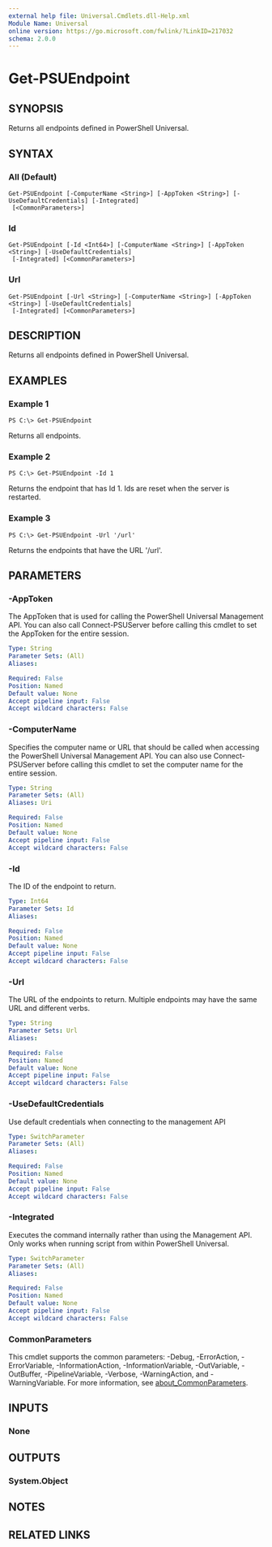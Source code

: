 ```yaml
---
external help file: Universal.Cmdlets.dll-Help.xml
Module Name: Universal
online version: https://go.microsoft.com/fwlink/?LinkID=217032
schema: 2.0.0
---
```


# Get-PSUEndpoint

## SYNOPSIS
Returns all endpoints defined in PowerShell Universal. 

## SYNTAX

### All (Default)
```
Get-PSUEndpoint [-ComputerName <String>] [-AppToken <String>] [-UseDefaultCredentials] [-Integrated]
 [<CommonParameters>]
```

### Id
```
Get-PSUEndpoint [-Id <Int64>] [-ComputerName <String>] [-AppToken <String>] [-UseDefaultCredentials]
 [-Integrated] [<CommonParameters>]
```

### Url
```
Get-PSUEndpoint [-Url <String>] [-ComputerName <String>] [-AppToken <String>] [-UseDefaultCredentials]
 [-Integrated] [<CommonParameters>]
```

## DESCRIPTION
Returns all endpoints defined in PowerShell Universal. 

## EXAMPLES

### Example 1
```
PS C:\> Get-PSUEndpoint
```

Returns all endpoints.

### Example 2
```
PS C:\> Get-PSUEndpoint -Id 1
```

Returns the endpoint that has Id 1. Ids are reset when the server is restarted. 

### Example 3
```
PS C:\> Get-PSUEndpoint -Url '/url'
```

Returns the endpoints that have the URL '/url'.

## PARAMETERS

### -AppToken
The AppToken that is used for calling the PowerShell Universal Management API. You can also call Connect-PSUServer before calling this cmdlet to set the AppToken for the entire session.

```yaml
Type: String
Parameter Sets: (All)
Aliases:

Required: False
Position: Named
Default value: None
Accept pipeline input: False
Accept wildcard characters: False
```

### -ComputerName
Specifies the computer name or URL that should be called when accessing the PowerShell Universal Management API. You can also use Connect-PSUServer before calling this cmdlet to set the computer name for the entire session. 


```yaml
Type: String
Parameter Sets: (All)
Aliases: Uri

Required: False
Position: Named
Default value: None
Accept pipeline input: False
Accept wildcard characters: False
```

### -Id
The ID of the endpoint to return. 

```yaml
Type: Int64
Parameter Sets: Id
Aliases:

Required: False
Position: Named
Default value: None
Accept pipeline input: False
Accept wildcard characters: False
```

### -Url
The URL of the endpoints to return. Multiple endpoints may have the same URL and different verbs. 

```yaml
Type: String
Parameter Sets: Url
Aliases:

Required: False
Position: Named
Default value: None
Accept pipeline input: False
Accept wildcard characters: False
```

### -UseDefaultCredentials
Use default credentials when connecting to the management API

```yaml
Type: SwitchParameter
Parameter Sets: (All)
Aliases:

Required: False
Position: Named
Default value: None
Accept pipeline input: False
Accept wildcard characters: False
```

### -Integrated
Executes the command internally rather than using the Management API. Only works when running script from within PowerShell Universal. 

```yaml
Type: SwitchParameter
Parameter Sets: (All)
Aliases:

Required: False
Position: Named
Default value: None
Accept pipeline input: False
Accept wildcard characters: False
```

### CommonParameters
This cmdlet supports the common parameters: -Debug, -ErrorAction, -ErrorVariable, -InformationAction, -InformationVariable, -OutVariable, -OutBuffer, -PipelineVariable, -Verbose, -WarningAction, and -WarningVariable. For more information, see [about_CommonParameters](http://go.microsoft.com/fwlink/?LinkID=113216).

## INPUTS

### None
## OUTPUTS

### System.Object
## NOTES

## RELATED LINKS
